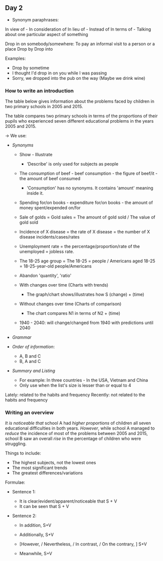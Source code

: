 ## Day 2

- Synonym paraphrases:

In view of - In consideration of
In lieu of - Instead of
In terms of - Talking about one particular aspect of something 

Drop in on somebody/somewhere: To pay an informal visit to a person or a place
Drop by
Drop into

Examples:

* Drop by sometime
* I thought I'd drop in on you while I was passing
* Sorry, we dropped into the pub on the way (Maybe we drink wine)

### How to write an introduction 

The table below gives information about the problems faced by children in two primary schools in 2005 and 2015.

The table compares two primary schools in terms of the proportions of their pupils who experienced seven different educational problems in the years 2005 and 2015.

→ We use: 

* *Synonyms*

    * Show - Illustrate
        * 'Describe' is only used for subjects as people
    * The consumption of beef - beef consumption - the figure of beef/it - the amount of beef consumed
        * 'Consumption' has no synonyms. It contains 'amount' meaning inside it.
    * Spending for/on books - expenditure for/on books - the amount of money spent/expended on/for

    * Sale of golds = Gold sales = The amount of gold sold / The value of gold sold

    * Incidence of X disease = the rate of X disease = the number of X disease incidents/cases/rates

    * Unemployment rate = the percentage/proportion/rate of the unemployed = jobless rate.

    * The 18-25 age group = The 18-25 = people / Americans aged 18-25 = 18-25-year-old people/Americans 

    * Abandon 'quantity', 'ratio'

    * With changes over time (Charts with trends)
        * The graph/chart shows/illustrates how S (change) + (time)

    * Without changes over time (Charts of comparison)
        * The chart compares N1 in terms of N2 + (time)

    * 1940 - 2040: will change/changed from 1940 with predictions until 2040

* *Grammar*

* *Order of information*: 
    * A, B and C
    * B, A and C

* *Summary and Listing*
    * For example: In three countries - In the USA, Vietnam and China
    * Only use when the list's size is lesser than or equal to 4

Lately: related to the habits and frequency
Recently: not related to the habits and frequency

### Writing an overview

*It is noticeable that* school A had *higher proportions* of children all seven educational difficulties in both years. *However*, while school A managed to *reduce* the incidence of most of the problems between 2005 and 2015, school B saw an overall *rise* in the percentage of children who were struggling.


Things to include: 

* The highest subjects, not the lowest ones
* The most significant trends
* The greatest differences/variations

Formulae:

* Sentence 1:
    * It is clear/evident/apparent/noticeable that S + V
    * It can be seen that S + V

* Sentence 2:
    * In addition, S+V
    * Additionally, S+V

    * [However, / Nevertheless, / In contrast, / On the contrary, ] S+V
    * Meanwhile, S+V
